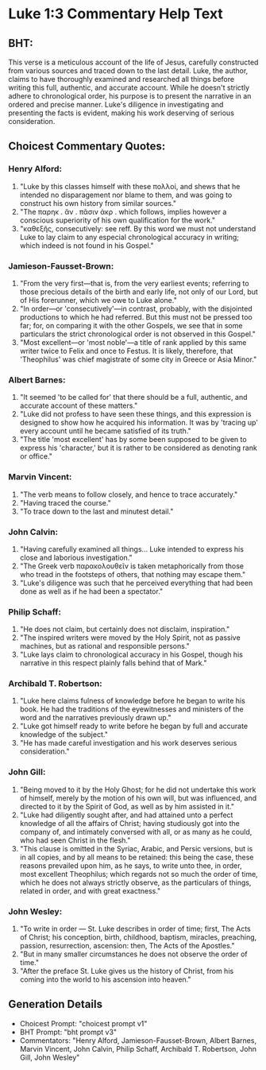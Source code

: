 # Luke 1:3 Commentary Help Text

## BHT:
This verse is a meticulous account of the life of Jesus, carefully constructed from various sources and traced down to the last detail. Luke, the author, claims to have thoroughly examined and researched all things before writing this full, authentic, and accurate account. While he doesn't strictly adhere to chronological order, his purpose is to present the narrative in an ordered and precise manner. Luke's diligence in investigating and presenting the facts is evident, making his work deserving of serious consideration.

## Choicest Commentary Quotes:
### Henry Alford:
1. "Luke by this classes himself with these πολλοί, and shews that he intended no disparagement nor blame to them, and was going to construct his own history from similar sources."
2. "The παρηκ . ἄν . πᾶσιν ἀκρ . which follows, implies however a conscious superiority of his own qualification for the work."
3. "καθεξῆς, consecutively: see reff. By this word we must not understand Luke to lay claim to any especial chronological accuracy in writing; which indeed is not found in his Gospel."

### Jamieson-Fausset-Brown:
1. "From the very first—that is, from the very earliest events; referring to those precious details of the birth and early life, not only of our Lord, but of His forerunner, which we owe to Luke alone." 
2. "In order—or 'consecutively'—in contrast, probably, with the disjointed productions to which he had referred. But this must not be pressed too far; for, on comparing it with the other Gospels, we see that in some particulars the strict chronological order is not observed in this Gospel."
3. "Most excellent—or 'most noble'—a title of rank applied by this same writer twice to Felix and once to Festus. It is likely, therefore, that 'Theophilus' was chief magistrate of some city in Greece or Asia Minor."

### Albert Barnes:
1. "It seemed 'to be called for' that there should be a full, authentic, and accurate account of these matters."
2. "Luke did not profess to have seen these things, and this expression is designed to show how he acquired his information. It was by 'tracing up' every account until he became satisfied of its truth."
3. "The title 'most excellent' has by some been supposed to be given to express his 'character,' but it is rather to be considered as denoting rank or office."

### Marvin Vincent:
1. "The verb means to follow closely, and hence to trace accurately."
2. "Having traced the course."
3. "To trace down to the last and minutest detail."

### John Calvin:
1. "Having carefully examined all things... Luke intended to express his close and laborious investigation."
2. "The Greek verb παρακολουθεῖν is taken metaphorically from those who tread in the footsteps of others, that nothing may escape them."
3. "Luke's diligence was such that he perceived everything that had been done as well as if he had been a spectator."

### Philip Schaff:
1. "He does not claim, but certainly does not disclaim, inspiration."
2. "The inspired writers were moved by the Holy Spirit, not as passive machines, but as rational and responsible persons."
3. "Luke lays claim to chronological accuracy in his Gospel, though his narrative in this respect plainly falls behind that of Mark."

### Archibald T. Robertson:
1. "Luke here claims fulness of knowledge before he began to write his book. He had the traditions of the eyewitnesses and ministers of the word and the narratives previously drawn up." 
2. "Luke got himself ready to write before he began by full and accurate knowledge of the subject." 
3. "He has made careful investigation and his work deserves serious consideration."

### John Gill:
1. "Being moved to it by the Holy Ghost; for he did not undertake this work of himself, merely by the motion of his own will, but was influenced, and directed to it by the Spirit of God, as well as by him assisted in it."
2. "Luke had diligently sought after, and had attained unto a perfect knowledge of all the affairs of Christ; having studiously got into the company of, and intimately conversed with all, or as many as he could, who had seen Christ in the flesh."
3. "This clause is omitted in the Syriac, Arabic, and Persic versions, but is in all copies, and by all means to be retained: this being the case, these reasons prevailed upon him, as he says, to write unto thee, in order, most excellent Theophilus; which regards not so much the order of time, which he does not always strictly observe, as the particulars of things, related in order, and with great exactness."

### John Wesley:
1. "To write in order — St. Luke describes in order of time; first, The Acts of Christ; his conception, birth, childhood, baptism, miracles, preaching, passion, resurrection, ascension: then, The Acts of the Apostles." 
2. "But in many smaller circumstances he does not observe the order of time."
3. "After the preface St. Luke gives us the history of Christ, from his coming into the world to his ascension into heaven."


## Generation Details
- Choicest Prompt: "choicest prompt v1"
- BHT Prompt: "bht prompt v3"
- Commentators: "Henry Alford, Jamieson-Fausset-Brown, Albert Barnes, Marvin Vincent, John Calvin, Philip Schaff, Archibald T. Robertson, John Gill, John Wesley"
